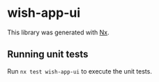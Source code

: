 # wish-app-ui

This library was generated with [Nx](https://nx.dev).

## Running unit tests

Run `nx test wish-app-ui` to execute the unit tests.
